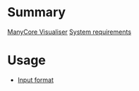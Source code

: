 # Summary
[ManyCore Visualiser](./intro.md)
[System requirements](./requirements.md)

# Usage
 - [Input format](./input.md)